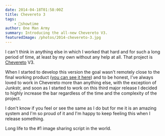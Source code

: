```yaml
---
date: 2014-04-18T01:58:00Z
title: Chevereto 3
tags:
    - 🤯showtime
author: One Man Army
summary: Introducing the all-new Chevereto V3.
featuredImage: /photos/2014-chevereto-3.jpg
---
```


I can't think in anything else in which I worked that hard and for such a long period of time, at least by my own without any help at all. That project is [Chevereto](https://chevereto.com) V3.

When I started to develop this version the goal wasn't remotely close to the final working product ([you can see it here](https://demo.chevereto.com)) and to be honest, I've always loved to work in Chevereto more than anything else, with the exception of Junkstr, and soon as I started to work on this third major release I decided to highly increase the bar regardless of the time and the complexity of the project.

I don't know if you feel or see the same as I do but for me it is an amazing system and I'm so proud of it and I'm happy to keep feeling this when I release something.

Long life to the #1 image sharing script in the world.
